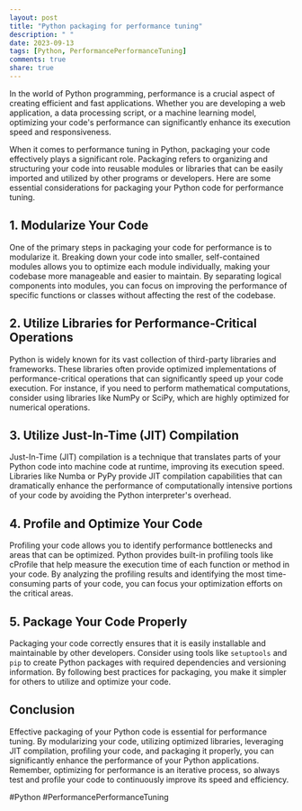 ```yaml
---
layout: post
title: "Python packaging for performance tuning"
description: " "
date: 2023-09-13
tags: [Python, PerformancePerformanceTuning]
comments: true
share: true
---
```


In the world of Python programming, performance is a crucial aspect of creating efficient and fast applications. Whether you are developing a web application, a data processing script, or a machine learning model, optimizing your code's performance can significantly enhance its execution speed and responsiveness.

When it comes to performance tuning in Python, packaging your code effectively plays a significant role. Packaging refers to organizing and structuring your code into reusable modules or libraries that can be easily imported and utilized by other programs or developers. Here are some essential considerations for packaging your Python code for performance tuning.

## 1. Modularize Your Code

One of the primary steps in packaging your code for performance is to modularize it. Breaking down your code into smaller, self-contained modules allows you to optimize each module individually, making your codebase more manageable and easier to maintain. By separating logical components into modules, you can focus on improving the performance of specific functions or classes without affecting the rest of the codebase.

## 2. Utilize Libraries for Performance-Critical Operations

Python is widely known for its vast collection of third-party libraries and frameworks. These libraries often provide optimized implementations of performance-critical operations that can significantly speed up your code execution. For instance, if you need to perform mathematical computations, consider using libraries like NumPy or SciPy, which are highly optimized for numerical operations.

## 3. Utilize Just-In-Time (JIT) Compilation

Just-In-Time (JIT) compilation is a technique that translates parts of your Python code into machine code at runtime, improving its execution speed. Libraries like Numba or PyPy provide JIT compilation capabilities that can dramatically enhance the performance of computationally intensive portions of your code by avoiding the Python interpreter's overhead.

## 4. Profile and Optimize Your Code

Profiling your code allows you to identify performance bottlenecks and areas that can be optimized. Python provides built-in profiling tools like cProfile that help measure the execution time of each function or method in your code. By analyzing the profiling results and identifying the most time-consuming parts of your code, you can focus your optimization efforts on the critical areas.

## 5. Package Your Code Properly

Packaging your code correctly ensures that it is easily installable and maintainable by other developers. Consider using tools like `setuptools` and `pip` to create Python packages with required dependencies and versioning information. By following best practices for packaging, you make it simpler for others to utilize and optimize your code.

## Conclusion

Effective packaging of your Python code is essential for performance tuning. By modularizing your code, utilizing optimized libraries, leveraging JIT compilation, profiling your code, and packaging it properly, you can significantly enhance the performance of your Python applications. Remember, optimizing for performance is an iterative process, so always test and profile your code to continuously improve its speed and efficiency.

#Python #PerformancePerformanceTuning